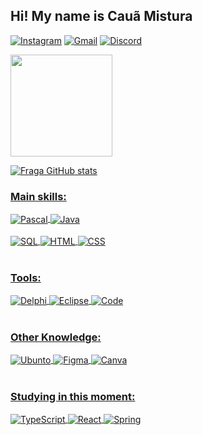 ## Hi! My name is Cauã Mistura

[![Instagram](https://img.shields.io/badge/Instagram-E4405F?style=for-the-badge&logo=instagram&logoColor=white)](https://www.instagram.com/caua_mistura/)
[![Gmail](https://img.shields.io/badge/Gmail-D14836?style=for-the-badge&logo=gmail&logoColor=white)]()
[![Discord](https://img.shields.io/badge/Discord-7289DA?style=for-the-badge&logo=discord&logoColor=white)]()

<div align="left">
  <a href="https://github.com/cauamistura">
  <img height="163em" src="https://github-readme-stats.vercel.app/api/top-langs/?username=cauamistura&layout=compact&langs_count=7&theme=dark"/>
</div>
  
![Fraga GitHub stats](https://github-readme-stats.vercel.app/api?username=cauamistura&show_icons=true&theme=dark&count_private=true)
  
### Main skills:

<div style="display: inline_block">
  <img align="center" alt="Pascal" src="https://img.shields.io/badge/-Pascal-0D1117?style=for-the-badge&logo=Pascal&labelColor=0D1117" />
  <img align="center" alt="Java" src="https://img.shields.io/badge/Java-ED8B00?style=for-the-badge&logo=java&logoColor=white" />
</div><br/>

<div style="display: inline_block">
  <img align="center" alt="SQL" src="https://img.shields.io/badge/MySQL-00000F?style=for-the-badge&logo=mysql&logoColor=white" />
  <img align="center" alt="HTML" src="https://img.shields.io/badge/HTML5-E34F26?style=for-the-badge&logo=html5&logoColor=white" />
  <img align="center" alt="CSS" src="https://img.shields.io/badge/CSS3-1572B6?style=for-the-badge&logo=css3&logoColor=white" />
</div><br/>

### Tools:
<div style="display: inline_block">
  <img align="center" alt="Delphi" src="https://img.shields.io/badge/Delphi_RAD_Studio-B22222?style=for-the-badge&logo=delphi&logoColor=white" />
  <img align="center" alt="Eclipse" src="https://img.shields.io/badge/Eclipse-2C2255?style=for-the-badge&logo=eclipse&logoColor=white" />
  <img align="center" alt="Code" src="https://img.shields.io/badge/Visual_Studio_Code-0078D4?style=for-the-badge&logo=visual%20studio%20code&logoColor=white" />
</div><br/>

### Other Knowledge:
<div style="display: inline_block">
  <img align="center" alt="Ubunto" src="https://img.shields.io/badge/Ubuntu-E95420?style=for-the-badge&logo=ubuntu&logoColor=white" />
  <img align="center" alt="Figma" src="https://img.shields.io/badge/Figma-F24E1E?style=for-the-badge&logo=figma&logoColor=white" />
  <img align="center" alt="Canva" src="https://img.shields.io/badge/Canva-%2300C4CC.svg?&style=for-the-badge&logo=Canva&logoColor=white" />
</div><br/>

### Studying in this moment:
<div style="display: inline_block">
  <img align="center" alt="TypeScript" src="https://img.shields.io/badge/TypeScript-007ACC?style=for-the-badge&logo=typescript&logoColor=white" />
  <img align="center" alt="React" src="https://img.shields.io/badge/React-20232A?style=for-the-badge&logo=react&logoColor=61DAFB" />
  <img align="center" alt="Spring" src="https://img.shields.io/badge/Spring-6DB33F?style=for-the-badge&logo=spring&logoColor=white" />
</div><br/>



